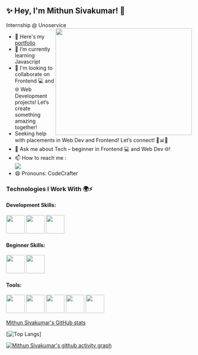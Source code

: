 ## ✨ Hey, I'm Mithun Sivakumar! 🚀

Internship @ Unoservice
<img align="right" width="370" height="290" src="https://camo.githubusercontent.com/2366b34bb903c09617990fb5fff4622f3e941349e846ddb7e73df872a9d21233/68747470733a2f2f63646e2e6472696262626c652e636f6d2f75736572732f3733303730332f73637265656e73686f74732f363538313234332f6176656e746f2e676966">
- 🔭 Here's my [portfolio](https://hareesh.web.app/)                                                 
- 🌱 I’m currently learning Javascript
- 🌟 I'm looking to collaborate on Frontend 💻 and 🌐 Web Development projects! Let’s create something amazing together!
- Seeking help with placements in Web Dev and Frontend! Let’s connect! 💼📊🚀
- 💬 Ask me about Tech – beginner in Frontend 💻 and Web Dev 🌐! 
- 📫 How to reach me :
<br />  [<img src="https://img.shields.io/badge/LinkedIn-0077B5?style=for-the-badge&logo=linkedin&logoColor=white" />](https://www.linkedin.com/in/mithunsivakumar-s17/)
- 😄 Pronouns: CodeCrafter

### Technologies I Work With 🌍⚡
#### Development Skills:
<img height="50" width="50" src="https://img.icons8.com/color/48/html-5--v1.png" /> <img height="50" width="50" src="https://img.icons8.com/color/48/css3.png" /> <img height="50" width="50" src="https://img.icons8.com/color/48/javascript--v1.png" /> 

#### Beginner Skills:
<img height="50" width="50" src="https://img.icons8.com/3d-fluency/94/python.png"/> <img height="50" width="50" src="https://img.icons8.com/ios-filled/50/sqlite.png"/> 

#### Tools:
<img height="50" width="50" src="https://img.icons8.com/3d-fluency/94/adobe-photoshop.png"/> <img height="50" width="50" src="https://img.icons8.com/3d-fluency/94/adobe-illustrator.png"/> <img height="50" width="50" src="https://img.icons8.com/fluency/48/visual-studio-code-2019.png"/> <img height="50" width="50" src="https://img.icons8.com/fluency/48/anaconda--v2.png"/>  <img height="50" width="50" src="https://img.icons8.com/3d-fluency/94/github.png"/> 

[Mithun Sivakumar's GitHub stats](https://github-readme-stats.vercel.app/api?username=MITHUN-17&theme=chartreuse-dark&show_icons=true)

[![Top Langs](https://github-readme-stats.vercel.app/api/top-langs/?username=MITHUN-17&layout=compact)]


[![Mithun Sivakumar's github activity graph](https://github-readme-activity-graph.vercel.app/graph?username=MITHUN-17&bg_color=000000&color=52d200&line=00adfe&point=52d200&area=true&hide_border=true)](https://github.com/ashutosh00710/github-readme-activity-graph)
